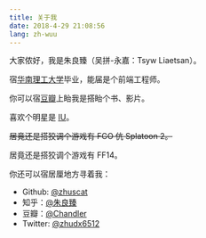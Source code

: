 ```yaml
---
title: 关于我
date: 2018-4-29 21:08:56
lang: zh-wuu
---
```


大家侬好，我是朱良臻（吴拼-永嘉：Tsyw Liaetsan）。

宿[华南理工大学](http://www.scut.edu.cn/new/)毕业，能届是个前端工程师。

你可以宿[豆瓣](https://www.douban.com/people/48336573/)上眙我是搭眙个书、影片。

喜欢个明星是 [IU](https://zh.wikipedia.org/wiki/IU_(%E8%89%BA%E4%BA%BA))。

~~居竟还是搭狡调个游戏有 FGO 伉 Splatoon 2。~~

居竟还是搭狡调个游戏有 FF14。

你还可以宿居厘地方寻着我：

- Github: [@zhuscat](https://github.com/zhuscat)
- 知乎：[@朱良臻](https://www.zhihu.com/people/zhu-liang-zhen)
- 豆瓣：[@Chandler](https://www.douban.com/people/48336573/)
- Twitter: [@zhudx6512](https://twitter.com/zhudx6512)
